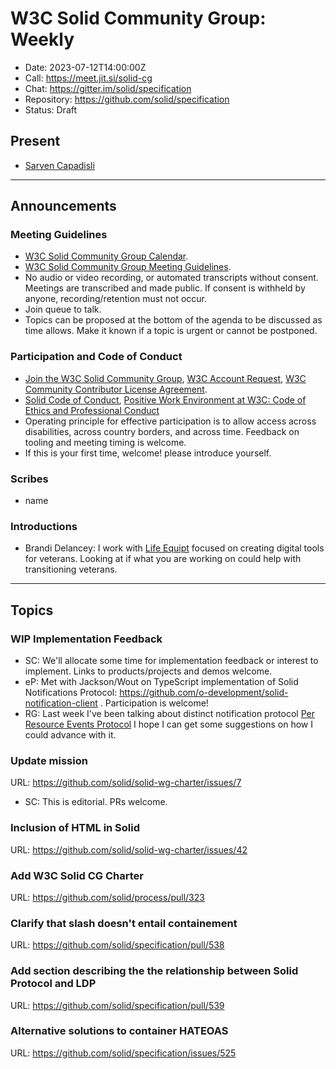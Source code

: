 # W3C Solid Community Group: Weekly

* Date: 2023-07-12T14:00:00Z
* Call: https://meet.jit.si/solid-cg
* Chat: https://gitter.im/solid/specification
* Repository: https://github.com/solid/specification
* Status: Draft

## Present
* [Sarven Capadisli](https://csarven.ca/#i)

---

## Announcements

### Meeting Guidelines
* [W3C Solid Community Group Calendar](https://www.w3.org/groups/cg/solid/calendar).
* [W3C Solid Community Group Meeting Guidelines](https://github.com/solid/specification/blob/main/meetings/README.md).
* No audio or video recording, or automated transcripts without consent. Meetings are transcribed and made public. If consent is withheld by anyone, recording/retention must not occur.
* Join queue to talk.
* Topics can be proposed at the bottom of the agenda to be discussed as time allows. Make it known if a topic is urgent or cannot be postponed.

### Participation and Code of Conduct
* [Join the W3C Solid Community Group](https://www.w3.org/community/solid/join), [W3C Account Request](http://www.w3.org/accounts/request), [W3C Community Contributor License Agreement](https://www.w3.org/community/about/agreements/cla/).
* [Solid Code of Conduct](https://github.com/solid/process/blob/main/code-of-conduct.md), [Positive Work Environment at W3C: Code of Ethics and Professional Conduct](https://www.w3.org/Consortium/cepc/)
* Operating principle for effective participation is to allow access across disabilities, across country borders, and across time. Feedback on tooling and meeting timing is welcome.
* If this is your first time, welcome! please introduce yourself.


### Scribes
* name

### Introductions
* Brandi Delancey: I work with [Life Equipt](https://www.lifequipt.com/) focused on creating digital tools for veterans. Looking at if what you are working on could help with transitioning veterans.


---


## Topics

### WIP Implementation Feedback
* SC: We'll allocate some time for implementation feedback or interest to implement. Links to products/projects and demos welcome.
* eP: Met with Jackson/Wout on TypeScript implementation of Solid Notifications Protocol: https://github.com/o-development/solid-notification-client . Participation is welcome! 
* RG: Last week I've been talking about distinct notification protocol [Per Resource Events Protocol](https://cxres.github.io/per-resource-events/protocol/) I hope I can get some suggestions on how I could advance with it.


### Update mission
URL: https://github.com/solid/solid-wg-charter/issues/7

* SC: This is editorial. PRs welcome.


### Inclusion of HTML in Solid
URL: https://github.com/solid/solid-wg-charter/issues/42


### Add W3C Solid CG Charter
URL: https://github.com/solid/process/pull/323


### Clarify that slash doesn't entail containement
URL: https://github.com/solid/specification/pull/538


### Add section describing the the relationship between Solid Protocol and LDP
URL: https://github.com/solid/specification/pull/539


### Alternative solutions to container HATEOAS
URL: https://github.com/solid/specification/issues/525
